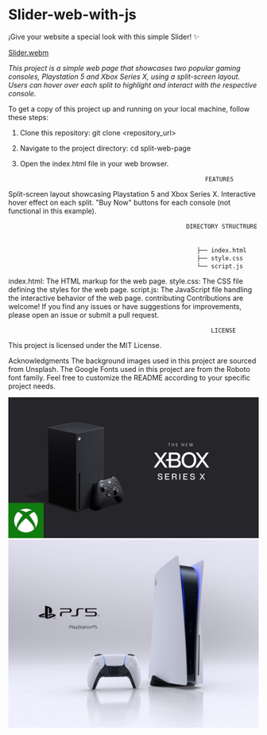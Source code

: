 # Slider-web-with-js
¡Give your website a special look with this simple Slider!  ✨

[Slider.webm](https://github.com/valeriaRaizzman/Slider-web-with-js/assets/132442225/e0fb6dd4-42b5-47e5-b992-cdf98301743c)


<i>This project is a simple web page that showcases two popular gaming consoles, Playstation 5 and Xbox Series X, using a split-screen layout. Users can hover over each split to highlight and interact with the respective console.</i>


To get a copy of this project up and running on your local machine, follow these steps:

1. Clone this repository: git clone <repository_url>
2. Navigate to the project directory: cd split-web-page
3. Open the index.html file in your web browser.
   
                                                           FEATURES

   
Split-screen layout showcasing Playstation 5 and Xbox Series X.
Interactive hover effect on each split.
"Buy Now" buttons for each console (not functional in this example).


                                                      DIRECTORY STRUCTRURE


                                                         ├── index.html
                                                         ├── style.css
                                                         └── script.js




index.html: The HTML markup for the web page.
style.css: The CSS file defining the styles for the web page.
script.js: The JavaScript file handling the interactive behavior of the web page.
contributing
Contributions are welcome! If you find any issues or have suggestions for improvements, please open an issue or submit a pull request.



                                                             LICENSE


                                                                
This project is licensed under the MIT License.

Acknowledgments
The background images used in this project are sourced from Unsplash.
The Google Fonts used in this project are from the Roboto font family.
Feel free to customize the README according to your specific project needs.



![Xbox](Xbox.jpeg)
![Ps5](Ps5.jpeg)
